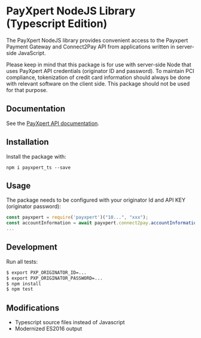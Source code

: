 # PayXpert NodeJS Library (Typescript Edition)

The PayXpert NodeJS library provides convenient access to the Payxpert 
Payment Gateway and Connect2Pay API from applications written in server-side
JavaScript.

Please keep in mind that this package is for use with server-side Node that
uses PayXpert API credentials (originator ID and password). To maintain PCI 
compliance, tokenization of credit
card information should always be done with relevant software on the
client side. This package should not be used for that purpose.

## Documentation

See the [PayXpert API documentation](https://developers.payxpert.com).

## Installation

Install the package with:

    npm i payxpert_ts --save

## Usage

The package needs to be configured with your originator Id and API KEY
(originator password):

``` js
const payxpert = require('payxpert')("10...", "xxx");
const accountInformation = await payxpert.connect2pay.accountInformation();
...
```
## Development

Run all tests:

```bash
$ export PXP_ORIGINATOR_ID=...
$ export PXP_ORIGINATOR_PASSWORD=...
$ npm install
$ npm test
```

## Modifications
- Typescript source files instead of Javascript
- Modernized ES2016 output